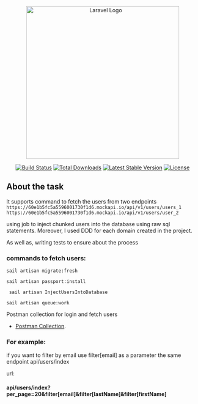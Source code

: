 <p align="center"><a href="https://laravel.com" target="_blank"><img src="https://raw.githubusercontent.com/laravel/art/master/logo-lockup/5%20SVG/2%20CMYK/1%20Full%20Color/laravel-logolockup-cmyk-red.svg" width="400" alt="Laravel Logo"></a></p>

<p align="center">
<a href="https://travis-ci.org/laravel/framework"><img src="https://travis-ci.org/laravel/framework.svg" alt="Build Status"></a>
<a href="https://packagist.org/packages/laravel/framework"><img src="https://img.shields.io/packagist/dt/laravel/framework" alt="Total Downloads"></a>
<a href="https://packagist.org/packages/laravel/framework"><img src="https://img.shields.io/packagist/v/laravel/framework" alt="Latest Stable Version"></a>
<a href="https://packagist.org/packages/laravel/framework"><img src="https://img.shields.io/packagist/l/laravel/framework" alt="License"></a>
</p>

## About the task

It supports command to fetch the users from two endpoints
`` https://60e1b5fc5a5596001730f1d6.mockapi.io/api/v1/users/users_1 ``
`` https://60e1b5fc5a5596001730f1d6.mockapi.io/api/v1/users/user_2 ``
 
using job to inject chunked users into the database using raw sql statements. Moreover, I used DDD for each domain created in the project.

As well as, writing tests to ensure about the process

### commands to fetch users:

`` sail artisan migrate:fresh ``

`` sail artisan passport:install ``

``  sail artisan InjectUsersIntoDatabase ``

`` sail artisan queue:work ``

Postman collection for login and fetch users


- [Postman Collection](https://documenter.getpostman.com/view/14036413/VUxRN5pN).

### For example:

if you want to filter by email use filter[email] as a parameter the same endpoint api/users/index

url:

#### api/users/index?per_page=20&filter[email]&filter[lastName]&filter[firstName]
